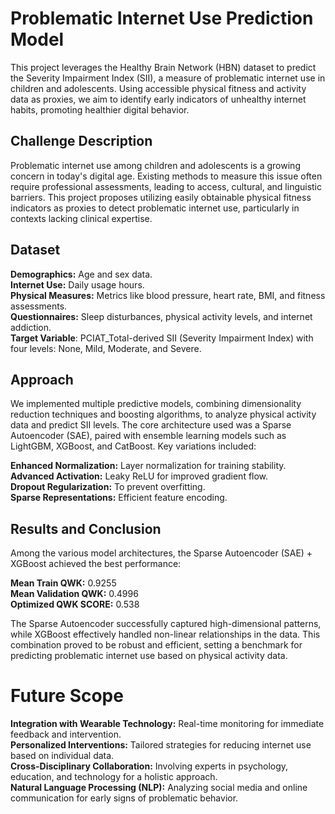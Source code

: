 # Problematic Internet Use Prediction Model
This project leverages the Healthy Brain Network (HBN) dataset to predict the Severity Impairment Index (SII), a measure of problematic internet use in children and adolescents. Using accessible physical fitness and activity data as proxies, we aim to identify early indicators of unhealthy internet habits, promoting healthier digital behavior.

## Challenge Description
Problematic internet use among children and adolescents is a growing concern in today's digital age. Existing methods to measure this issue often require professional assessments, leading to access, cultural, and linguistic barriers. This project proposes utilizing easily obtainable physical fitness indicators as proxies to detect problematic internet use, particularly in contexts lacking clinical expertise.

## Dataset
**Demographics:** Age and sex data.   
**Internet Use:** Daily usage hours.  
**Physical Measures:** Metrics like blood pressure, heart rate, BMI, and fitness assessments.  
**Questionnaires:** Sleep disturbances, physical activity levels, and internet addiction.  
**Target Variable**: PCIAT_Total-derived SII (Severity Impairment Index) with four levels: None, Mild, Moderate, and Severe.

## Approach
We implemented multiple predictive models, combining dimensionality reduction techniques and boosting algorithms, to analyze physical activity data and predict SII levels. The core architecture used was a Sparse Autoencoder (SAE), paired with ensemble learning models such as LightGBM, XGBoost, and CatBoost. Key variations included:

**Enhanced Normalization:** Layer normalization for training stability.  
**Advanced Activation:** Leaky ReLU for improved gradient flow.  
**Dropout Regularization:** To prevent overfitting.  
**Sparse Representations:** Efficient feature encoding.  

## Results and Conclusion
Among the various model architectures, the Sparse Autoencoder (SAE) + XGBoost achieved the best performance:

**Mean Train QWK:** 0.9255  
**Mean Validation QWK:** 0.4996  
**Optimized QWK SCORE:** 0.538  

The Sparse Autoencoder successfully captured high-dimensional patterns, while XGBoost effectively handled non-linear relationships in the data. This combination proved to be robust and efficient, setting a benchmark for predicting problematic internet use based on physical activity data.

# Future Scope
**Integration with Wearable Technology:** Real-time monitoring for immediate feedback and intervention.  
**Personalized Interventions:** Tailored strategies for reducing internet use based on individual data.  
**Cross-Disciplinary Collaboration:** Involving experts in psychology, education, and technology for a holistic approach.  
**Natural Language Processing (NLP):** Analyzing social media and online communication for early signs of problematic behavior.  
